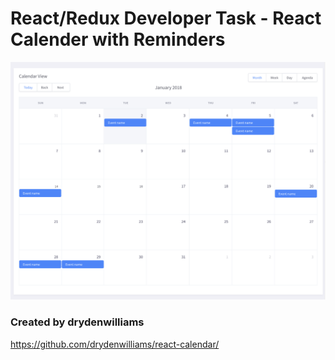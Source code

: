 # React/Redux Developer Task -  React Calender with Reminders

![Design from React calendar dev test](https://github.com/Synkevych/react-calendar-with-todolist/blob/master/img1.png "Design for react calendar test")

### Created by drydenwilliams
https://github.com/drydenwilliams/react-calendar/